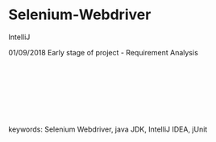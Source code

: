 # Selenium-Webdriver
IntelliJ 


01/09/2018 Early stage of project - Requirement Analysis
<br>
<br>
<br>
<br>
<br>
<br>
<br>
<br>
<br>
keywords: Selenium Webdriver, java JDK, IntelliJ IDEA, jUnit
